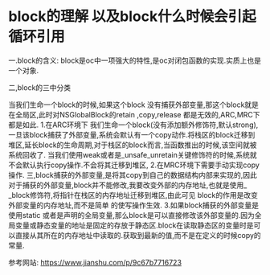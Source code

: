 # block的理解 以及block什么时候会引起循环引用
一.block的含义:
block是oc中一项强大的特性,是oc对闭包函数的实现.实质上也是一个对象.

二,block的三中分类

当我们生命一个block的时候,如果这个block 没有捕获外部变量,那这个block就是在全局区,此时对NSGlobalBlock的retain ,copy,release 都是无效的,ARC,MRC下都是如此.
1.在ARC环境下 我们生命一个block(没有添加额外修饰符,默认strong), 一旦该block捕获了外部变量,系统会默认有一个copy动作.将栈区的block迁移到堆区,延长block的生命周期,对于栈区的block而言,当函数推出的时候,该空间就被系统回收了.
当我们使用weak或者是_unsafe_unretain关键修饰符的时候,系统就不会默认执行copy操作.不会将其迁移到堆区,
2.在MRC环境下需要手动实现copy操作.
三,block捕获的外部变量,是将其copy到自己的数据结构内部来实现的,因此对于捕获的外部变量,block并不能修改,我要改变外部的内存地址,也就是使用_ _block修饰符,将指针在栈区的内存地址迁移到堆区,由此可见 block的作用是改变外部变量的内存地址,而不是简单 的使写操作生效.
3.如果block捕获的外部变量是使用static 或者是声明的全局变量,那么block是可以直接修改该外部变量的.因为全局变量或静态变量的地址是固定的存放于静态区.block在读取静态区的变量时是可以直接从其所在的内存地址中读取的.获取到最新的值,而不是在定义的时候copy的常量.



参考网站:
https://www.jianshu.com/p/9c67b7716723
